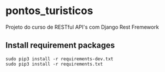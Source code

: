 # pontos_turisticos
Projeto do curso de RESTful API's com Django Rest Fremework

## Install requirement packages

```
sudo pip3 install -r requirements-dev.txt 
sudo pip3 install -r requirements.txt  
```

